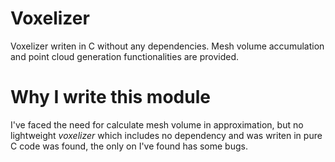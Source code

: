 # Voxelizer

Voxelizer writen in C without any dependencies.
Mesh volume accumulation and point cloud generation functionalities are provided. 

# Why I write this module

I've faced the need for calculate mesh volume in approximation, but no lightweight *voxelizer* which includes no dependency and was writen in pure C code was found, the only on I've found has some bugs. 
